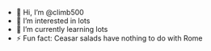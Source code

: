 - 👋 Hi, I’m @climb500
- 👀 I’m interested in lots
- 🌱 I’m currently learning lots
- ⚡ Fun fact: Ceasar salads have nothing to do with Rome

<!---
climb500/climb500 is a ✨ special ✨ repository because its `README.md` (this file) appears on your GitHub profile.
You can click the Preview link to take a look at your changes.
--->
